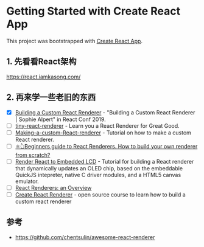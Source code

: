 # Getting Started with Create React App

This project was bootstrapped with [Create React App](https://github.com/facebook/create-react-app).

## 1. 先看看React架构
https://react.iamkasong.com/
## 2. 再来学一些老旧的东西
- [x] [Building a Custom React Renderer](https://www.youtube.com/watch?v=CGpMlWVcHok) - "Building a Custom React Renderer | Sophie Alpert" in React Conf 2019.
- [ ] [tiny-react-renderer](https://github.com/iamdustan/tiny-react-renderer) - Learn you a React Renderer for Great Good.
- [ ] [Making-a-custom-React-renderer](https://github.com/nitin42/Making-a-custom-React-renderer) - Tutorial on how to make a custom React renderer.
- [ ] [⚛️👆Beginners guide to React Renderers. How to build your own renderer from scratch?](https://blog.atulr.com/react-custom-renderer-1/)
- [ ] [Render React to Embedded LCD](https://github.com/doodlewind/react-ssd1306/blob/master/docs/tutorial.md) - Tutorial for building a React renderer that dynamically updates an OLED chip, based on the embeddable QuickJS intepreter, native C driver modules, and a HTML5 canvas emulator.
- [ ] [React Renderers: an Overview](https://dev.to/lessmess/react-renderers-an-overview-34f3)
- [ ] [Create React Renderer](https://github.com/codejamninja/create-react-renderer) - open source course to learn how to build a custom react renderer

## 参考
- https://github.com/chentsulin/awesome-react-renderer


